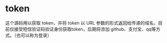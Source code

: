 # token
这个源码用以获取 token，并将 token 以 URL 参数的形式返回给传递的域名，目前仅接受短信验证码验证身份获取token，后期将添加 github、支付宝、qq等方式。（也可以称为登录）
